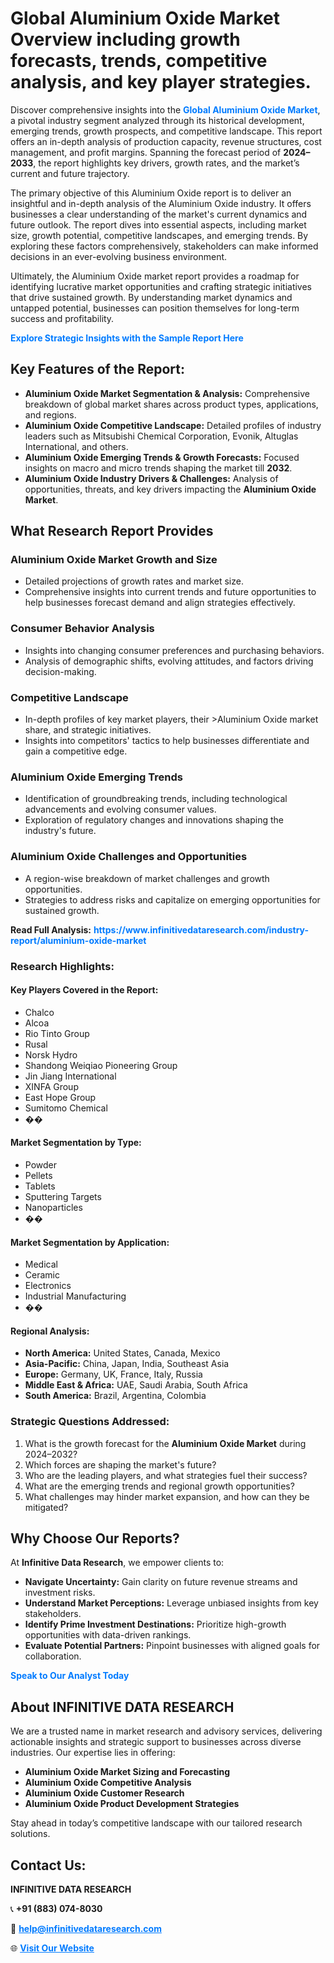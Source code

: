 <h1>Global Aluminium Oxide Market Overview including growth forecasts, trends, competitive analysis, and key player strategies.</h1>
<p>
Discover comprehensive insights into the 
<a href="https://www.infinitivedataresearch.com/industry-report/aluminium-oxide-market" rel="dofollow" style="color: #007BFF; text-decoration: none;"><strong>Global Aluminium Oxide Market</strong></a>, a pivotal industry segment analyzed through its historical development, emerging trends, growth prospects, and competitive landscape. This report offers an in-depth analysis of production capacity, revenue structures, cost management, and profit margins. Spanning the forecast period of <strong>2024–2033</strong>, the report highlights key drivers, growth rates, and the market’s current and future trajectory.
</p>
<p>
The primary objective of this Aluminium Oxide report is to deliver an insightful and in-depth analysis of the Aluminium Oxide industry. It offers businesses a clear understanding of the market's current dynamics and future outlook. The report dives into essential aspects, including market size, growth potential, competitive landscapes, and emerging trends. By exploring these factors comprehensively, stakeholders can make informed decisions in an ever-evolving business environment.
</p>
<p>
Ultimately, the Aluminium Oxide market report provides a roadmap for identifying lucrative market opportunities and crafting strategic initiatives that drive sustained growth. By understanding market dynamics and untapped potential, businesses can position themselves for long-term success and profitability.
</p>
<p>
<a href="https://www.infinitivedataresearch.com/request-sample/reportId=105075" style="color: #007BFF; text-decoration: none;"><strong>Explore Strategic Insights with the Sample Report Here</strong></a>
</p>

<h2>Key Features of the Report:</h2>
<ul>
<li><strong>Aluminium Oxide Market Segmentation & Analysis:</strong> Comprehensive breakdown of global market shares across product types, applications, and regions.</li>
<li><strong>Aluminium Oxide Competitive Landscape:</strong> Detailed profiles of industry leaders such as Mitsubishi Chemical Corporation, Evonik, Altuglas International, and others.</li>
<li><strong>Aluminium Oxide Emerging Trends & Growth Forecasts:</strong> Focused insights on macro and micro trends shaping the market till <strong>2032</strong>.</li>
<li><strong>Aluminium Oxide Industry Drivers & Challenges:</strong> Analysis of opportunities, threats, and key drivers impacting the <strong>Aluminium Oxide Market</strong>.</li>
</ul>

<h2>What Research Report Provides</h2>
<h3>Aluminium Oxide Market Growth and Size</h3>
<ul>
<li>Detailed projections of growth rates and market size.</li>
<li>Comprehensive insights into current trends and future opportunities to help businesses forecast demand and align strategies effectively.</li>
</ul>

<h3>Consumer Behavior Analysis</h3>
<ul>
<li>Insights into changing consumer preferences and purchasing behaviors.</li>
<li>Analysis of demographic shifts, evolving attitudes, and factors driving decision-making.</li>
</ul>

<h3>Competitive Landscape</h3>
<ul>
<li>In-depth profiles of key market players, their >Aluminium Oxide market share, and strategic initiatives.</li>
<li>Insights into competitors' tactics to help businesses differentiate and gain a competitive edge.</li>
</ul>

<h3>Aluminium Oxide Emerging Trends</h3>
<ul>
<li>Identification of groundbreaking trends, including technological advancements and evolving consumer values.</li>
<li>Exploration of regulatory changes and innovations shaping the industry's future.</li>
</ul>

<h3>Aluminium Oxide Challenges and Opportunities</h3>
<ul>
<li>A region-wise breakdown of market challenges and growth opportunities.</li>
<li>Strategies to address risks and capitalize on emerging opportunities for sustained growth.</li>
</ul>
<p><strong>Read Full Analysis:</strong> <a href="https://www.infinitivedataresearch.com/industry-report/aluminium-oxide-market" rel="dofollow" style="color: #007BFF; text-decoration: none;"><strong>https://www.infinitivedataresearch.com/industry-report/aluminium-oxide-market</strong></a></p>
<h3>Research Highlights:</h3>
<h4>Key Players Covered in the Report:</h4>
<ul><li>Chalco</li><li>Alcoa</li><li>Rio Tinto Group</li><li>Rusal</li><li>Norsk Hydro</li><li>Shandong Weiqiao Pioneering Group</li><li>Jin Jiang International</li><li>XINFA Group</li><li>East Hope Group</li><li>Sumitomo Chemical</li><li>��</li></ul>
<h4>Market Segmentation by Type:</h4>
<ul><li>Powder</li><li>Pellets</li><li>Tablets</li><li>Sputtering Targets</li><li>Nanoparticles</li><li>��</li></ul>
<h4>Market Segmentation by Application:</h4>
<ul><li>Medical</li><li>Ceramic</li><li>Electronics</li><li>Industrial Manufacturing</li><li>��</li></ul>

<h4>Regional Analysis:</h4>
<ul>
<li><strong>North America:</strong> United States, Canada, Mexico</li>
<li><strong>Asia-Pacific:</strong> China, Japan, India, Southeast Asia</li>
<li><strong>Europe:</strong> Germany, UK, France, Italy, Russia</li>
<li><strong>Middle East & Africa:</strong> UAE, Saudi Arabia, South Africa</li>
<li><strong>South America:</strong> Brazil, Argentina, Colombia</li>
</ul>

<h3>Strategic Questions Addressed:</h3>
<ol>
<li>What is the growth forecast for the <strong>Aluminium Oxide Market</strong> during 2024–2032?</li>
<li>Which forces are shaping the market's future?</li>
<li>Who are the leading players, and what strategies fuel their success?</li>
<li>What are the emerging trends and regional growth opportunities?</li>
<li>What challenges may hinder market expansion, and how can they be mitigated?</li>
</ol>

<h2>Why Choose Our Reports?</h2>
<p>At <strong>Infinitive Data Research</strong>, we empower clients to:</p>
<ul>
<li><strong>Navigate Uncertainty:</strong> Gain clarity on future revenue streams and investment risks.</li>
<li><strong>Understand Market Perceptions:</strong> Leverage unbiased insights from key stakeholders.</li>
<li><strong>Identify Prime Investment Destinations:</strong> Prioritize high-growth opportunities with data-driven rankings.</li>
<li><strong>Evaluate Potential Partners:</strong> Pinpoint businesses with aligned goals for collaboration.</li>
</ul>
<p><a href="https://www.infinitivedataresearch.com/industry-report/aluminium-oxide-market" rel="dofollow" style="color: #007BFF; text-decoration: none;"><strong>Speak to Our Analyst Today</strong></a></p>

<h2>About INFINITIVE DATA RESEARCH</h2>
<p>We are a trusted name in market research and advisory services, delivering actionable insights and strategic support to businesses across diverse industries. Our expertise lies in offering:</p>
<ul>
<li><strong>Aluminium Oxide Market Sizing and Forecasting</strong></li>
<li><strong>Aluminium Oxide Competitive Analysis</strong></li>
<li><strong>Aluminium Oxide Customer Research</strong></li>
<li><strong>Aluminium Oxide Product Development Strategies</strong></li>
</ul>
<p>Stay ahead in today’s competitive landscape with our tailored research solutions.</p>

<h2>Contact Us:</h2>
<p><strong>INFINITIVE DATA RESEARCH</strong></p>
<p>📞 <strong>+91 (883) 074-8030</strong></p>
<p>📧 <strong><a href="mailto:help@infinitivedataresearch.com" style="color: #007BFF;">help@infinitivedataresearch.com</a></strong></p>
<p>🌐 <strong><a href="https://www.infinitivedataresearch.com" rel="dofollow" style="color: #007BFF;">Visit Our Website</a></strong></p>
